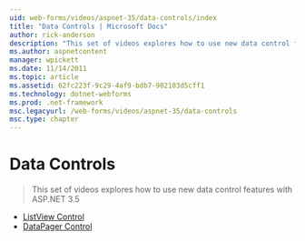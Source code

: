 ```yaml
---
uid: web-forms/videos/aspnet-35/data-controls/index
title: "Data Controls | Microsoft Docs"
author: rick-anderson
description: "This set of videos explores how to use new data control features with ASP.NET 3.5"
ms.author: aspnetcontent
manager: wpickett
ms.date: 11/14/2011
ms.topic: article
ms.assetid: 62fc223f-9c29-4af9-bdb7-902103d5cff1
ms.technology: dotnet-webforms
ms.prod: .net-framework
msc.legacyurl: /web-forms/videos/aspnet-35/data-controls
msc.type: chapter
---
```

Data Controls
====================
> This set of videos explores how to use new data control features with ASP.NET 3.5


- [ListView Control](the-listview-control.md)
- [DataPager Control](the-datapager-control.md)